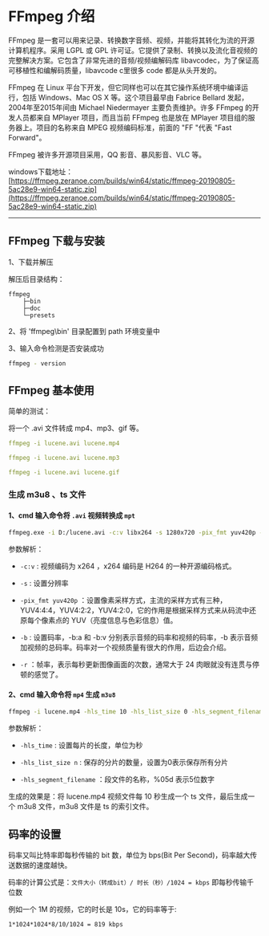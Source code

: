 # FFmpeg 介绍

FFmpeg 是一套可以用来记录、转换数字音频、视频，并能将其转化为流的开源计算机程序。采用 LGPL 或 GPL 许可证。它提供了录制、转换以及流化音视频的完整解决方案。它包含了非常先进的音频/视频编解码库 libavcodec，为了保证高可移植性和编解码质量，libavcode c里很多 code 都是从头开发的。

FFmpeg 在 Linux 平台下开发，但它同样也可以在其它操作系统环境中编译运行，包括 Windows、Mac OS X 等。这个项目最早由 Fabrice Bellard 发起，2004年至2015年间由 Michael Niedermayer 主要负责维护。许多 FFmpeg 的开发人员都来自 MPlayer 项目，而且当前 FFmpeg 也是放在 MPlayer 项目组的服务器上。项目的名称来自 MPEG 视频编码标准，前面的 "FF "代表 "Fast Forward"。

FFmpeg 被许多开源项目采用，QQ 影音、暴风影音、VLC 等。

windows下载地址：[https://ffmpeg.zeranoe.com/builds/win64/static/ffmpeg-20190805-5ac28e9-win64-static.zip](https://ffmpeg.zeranoe.com/builds/win64/static/ffmpeg-20190805-5ac28e9-win64-static.zip)

---

## FFmpeg 下载与安装

1、下载并解压

解压后目录结构：

```text
ffmpeg
    ├─bin
    ├─doc
    └─presets
```

2、将 'ffmpeg\bin' 目录配置到 path 环境变量中

3、输入命令检测是否安装成功

```bash
ffmpeg - version
```

## FFmpeg 基本使用

简单的测试：

将一个 .avi 文件转成 mp4、mp3、gif 等。

```yml
ffmpeg -i lucene.avi lucene.mp4

ffmpeg -i lucene.avi lucene.mp3

ffmpeg -i lucene.avi lucene.gif
```

### 生成 m3u8 、ts 文件

#### 1、cmd 输入命令将 `.avi` 视频转换成 `mpt`

```bash
ffmpeg.exe -i D:/lucene.avi -c:v libx264 -s 1280x720 -pix_fmt yuv420p -b:a 63k -b:v 753k -r 18 D:/lucene.mp4
```

参数解析：

- `-c:v` : 视频编码为 x264 ，x264 编码是 H264 的一种开源编码格式。

- `-s` : 设置分辨率

- `-pix_fmt yuv420p` ：设置像素采样方式，主流的采样方式有三种，YUV4:4:4，YUV4:2:2，YUV4:2:0，它的作用是根据采样方式来从码流中还原每个像素点的 YUV（亮度信息与色彩信息）值。

- `-b` : 设置码率，-b:a 和 -b:v 分别表示音频的码率和视频的码率，-b 表示音频加视频的总码率。码率对一个视频质量有很大的作用，后边会介绍。

- `-r` ：帧率，表示每秒更新图像画面的次数，通常大于 24 肉眼就没有连贯与停顿的感觉了。

#### 2、cmd 输入命令将 `mp4` 生成 `m3u8`

```bash
ffmpeg -i lucene.mp4 -hls_time 10 -hls_list_size 0 -hls_segment_filename ./hls/lucene_%05d.ts ./hls/lucene.m3u8
```

参数解析：

- `-hls_time` : 设置每片的长度，单位为秒

- `-hls_list_size n` : 保存的分片的数量，设置为0表示保存所有分片

- `-hls_segment_filename` ：段文件的名称，%05d 表示5位数字

生成的效果是：将 lucene.mp4 视频文件每 10 秒生成一个 ts 文件，最后生成一个 m3u8 文件，m3u8 文件是 ts 的索引文件。

## 码率的设置

码率又叫比特率即每秒传输的 bit 数，单位为 bps(Bit Per Second)，码率越大传送数据的速度越快。

码率的计算公式是：`文件大小（转成bit）/ 时长（秒）/1024 = kbps` 即每秒传输千位数

例如一个 1M 的视频，它的时长是 10s，它的码率等于:

```text
1*1024*1024*8/10/1024 = 819 kbps
```

